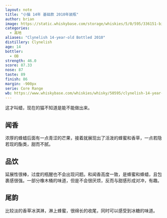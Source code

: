 ```yaml
---
layout: note
title: "小猫 14年 基础款 2010年装瓶"
author: brian
image: https://static.whiskybase.com/storage/whiskies/5/0/595/336151-big.jpg
categories:
  - 高地
aliases: "Clynelish 14-year-old Bottled 2010"
distillery: Clynelish
age: 14
bottler:
  - OB
strength: 46.0
score: 87.33
nose: 87
taste: 89
finish: 86
margin: -900px
serie: Core Range
wb: https://www.whiskybase.com/whiskies/whisky/50595/clynelish-14-year-old
---
```

这才叫蜡，现在的猫不知道是能不能做出来。

## 闻香
浓厚的蜂蜡后面有一点青涩的芒果，接着就展现出了活泼的蜂蜜和香草，一点若隐若现的酯类，甜而不腻。

## 品饮
延展性很棒，过度的瓶醒也不会出现问题。和闻香高度一致，是蜂蜜和蜂蜡，且包裹感很强。一部分橡木桶的味道，但是不会很厌烦，反而与甜感形成对冲，有趣。

## 尾韵
比较淡的香草冰淇淋，淋上蜂蜜，很绵长的收尾，同时可以感受到冰糖的味道。
